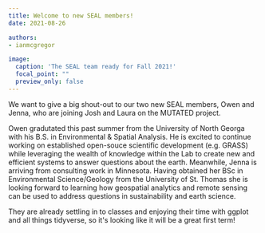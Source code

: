 ```yaml
---
title: Welcome to new SEAL members!
date: 2021-08-26

authors:
- ianmcgregor

image:
  caption: 'The SEAL team ready for Fall 2021!'
  focal_point: ""
  preview_only: false
---
```


We want to give a big shout-out to our two new SEAL members, Owen and Jenna, who are joining Josh and Laura on the MUTATED project.

<!--more-->

Owen gradutated this past summer from the University of North Georga with his B.S. in Environmental & Spatial Analysis.
He is excited to continue working on established open-souce scientific development (e.g. GRASS) while leveraging the wealth of knowledge within the Lab to create new and efficient systems to answer questions about the earth.
Meanwhile, Jenna is arriving from consulting work in Minnesota. Having obtained her BSc in Environmental Science/Geology from the University of St. Thomas she is looking forward to learning how geospatial analytics and remote sensing can be used to address questions in sustainability and earth science.

They are already settling in to classes and enjoying their time with ggplot and all things tidyverse, so it's looking like it will be a great first term!
